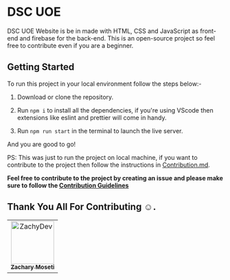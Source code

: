 # DSC UOE

DSC UOE Website is be in  made with HTML, CSS and JavaScript as front-end and firebase for the back-end. This is an open-source project so feel free to contribute even if you are a beginner.

## Getting Started

To run this project in your local environment follow the steps below:-

1. Download or clone the repository.

2. Run `npm i` to install all the dependencies, if you're using VScode then extensions like eslint and prettier will come in handy.

3. Run `npm run start` in the terminal to launch the live server.

And you are good to go!

PS: This was just to run the project on local machine, if you want to contribute to the project then follow the instructions in [Contribution.md](Contribution.md).

**Feel free to contribute to the project by creating an issue and please make sure to follow the [Contribution Guidelines](Contribution.md)**


## Thank You All For Contributing :relaxed:.

<!-- readme: contributors -start --> 
<table>
<tr>
    <td align="center">
        <a href="https://github.com/ZachyDev">
            <img src="https://avatars3.githubusercontent.com/u/44673237?v=4" width="100;" alt="ZachyDev"/>
            <br />
            <sub><b>Zachary Moseti</b></sub>
        </a>
    </td></tr>
</table>
<!-- readme: contributors -end -->
